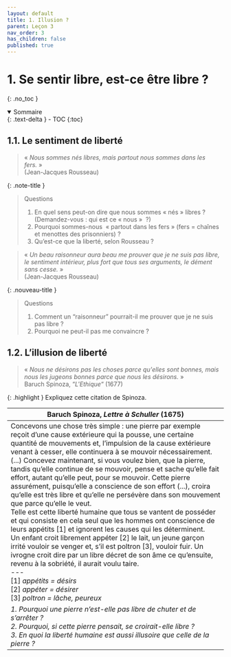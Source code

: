 ```yaml
---
layout: default
title: 1. Illusion ?
parent: Leçon 3
nav_order: 3
has_children: false
published: true
---
```

# 1. Se sentir libre, est-ce être libre ?
{: .no_toc }

<details open markdown="block">
  <summary>
    Sommaire
  </summary>
  {: .text-delta }
- TOC
{:toc}
</details>

## 1.1.  Le sentiment de liberté

> « *Nous sommes nés libres, mais partout nous sommes dans les fers.* »   
> (Jean-Jacques Rousseau)

{: .note-title }
> Questions
>
>1. En quel sens peut-on dire que nous sommes « nés » libres ? (Demandez-vous : qui est ce « nous »  ?)
>2. Pourquoi sommes-nous  « partout dans les fers » (fers = chaînes et menottes des prisonniers) ?
>3. Qu’est-ce que la liberté, selon Rousseau ?


> « *Un beau raisonneur aura beau me prouver que je ne suis pas libre, le sentiment intérieur, plus fort que tous ses arguments, le dément sans cesse.* »   
> (Jean-Jacques Rousseau)

{: .nouveau-title }
> Questions
>
>1. Comment un “raisonneur” pourrait-il me prouver que je ne suis pas libre ?
>2. Pourquoi ne peut-il pas me convaincre ?

## 1.2. L’illusion de liberté

> « *Nous ne désirons pas les choses parce qu'elles sont bonnes, mais nous les jugeons bonnes parce que nous les désirons.* »  
> Baruch Spinoza, “*L'Ethique*“ (1677)

{: .highlight }
Expliquez cette citation de Spinoza.


| Baruch Spinoza, *Lettre à Schuller* (1675)     |
| ----------------------------- |
| Concevons une chose très simple : une pierre par exemple reçoit d’une cause extérieure qui la pousse, une certaine quantité de mouvements et, l’impulsion de la cause extérieure venant à cesser, elle continuera à se mouvoir nécessairement. (...) Concevez maintenant, si vous voulez bien, que la pierre, tandis qu’elle continue de se mouvoir, pense et sache qu’elle fait effort, autant qu’elle peut, pour se mouvoir. Cette pierre assurément, puisqu’elle a conscience de son effort (...), croira qu’elle est très libre et qu’elle ne persévère dans son mouvement que parce qu’elle le veut.<br>Telle est cette liberté humaine que tous se vantent de posséder et qui consiste en cela seul que les hommes ont conscience de leurs appétits [1] et ignorent les causes qui les déterminent.<br>Un enfant croit librement appéter [2] le lait, un jeune garçon irrité vouloir se venger et, s’il est poltron [3], vouloir fuir. Un ivrogne croit dire par un libre décret de son âme ce qu’ensuite, revenu à la sobriété, il aurait voulu taire.<br>\---<br>\[1] *appétits = désirs*<br>\[2] *appéter = désirer*<br>\[3] *poltron = lâche, peureux* |
| *1. Pourquoi une pierre n’est-elle pas libre de chuter et de s’arrêter ?<br>2. Pourquoi, si cette pierre pensait, se croirait-elle libre ?<br>3. En quoi la liberté humaine est aussi illusoire que celle de la pierre ?*  |





